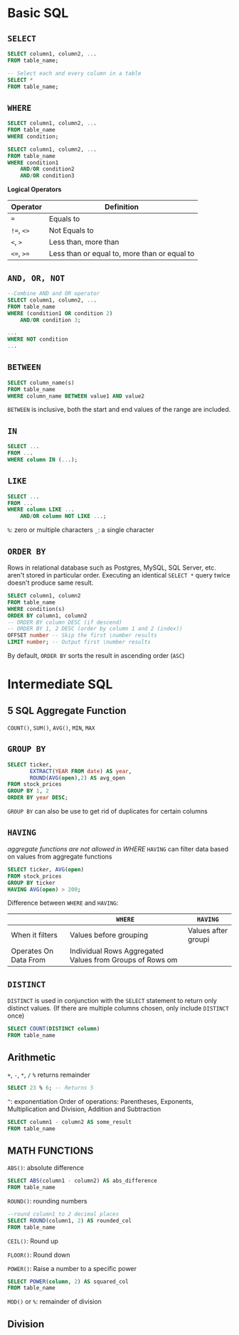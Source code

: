 # Basic SQL
## `SELECT`
```SQL
SELECT column1, column2, ...
FROM table_name;
```

```SQL
-- Select each and every column in a table
SELECT *
FROM table_name;
```
## `WHERE`
```SQL
SELECT column1, column2, ...
FROM table_name
WHERE condition;
```

```SQL
SELECT column1, column2, ...
FROM table_name
WHERE condition1
	AND/OR condition2
	AND/OR condition3
```

**Logical Operators**

| Operator   | Definition                                   |
| ---------- | -------------------------------------------- |
| `=`        | Equals to                                    |
| `!=`, `<>` | Not Equals to                                |
| `<`, `>`   | Less than, more than                         |
| `<=`, `>=` | Less than or equal to, more than or equal to |
## `AND, OR, NOT`
```SQL
--Combine AND and OR operator
SELECT column1, column2, ...
FROM table_name
WHERE (condition1 OR condition 2)
	AND/OR condition 3;
```

```SQL
...
WHERE NOT condition
...
```
## `BETWEEN`
```SQL
SELECT column_name(s)
FROM table_name
WHERE column_name BETWEEN value1 AND value2
```
`BETWEEN` is inclusive, both the start and end values of the range are included.
## `IN`
```SQL
SELECT ...
FROM ...
WHERE column IN (...);
```
## `LIKE`
```SQL
SELECT ...
FROM ...
WHERE column LIKE ...
	AND/OR column NOT LIKE ...;
```
`%`: zero or multiple characters
`_`: a single character
## `ORDER BY`
Rows in relational database such as Postgres, MySQL, SQL Server, etc. aren't stored in particular order. Executing an identical `SELECT *` query twice doesn't produce same result.
```SQL
SELECT column1, column2
FROM table_name
WHERE condition(s)
ORDER BY column1, column2
-- ORDER BY column DESC (if descend)
-- ORDER BY 1, 2 DESC (order by column 1 and 2 (index))
OFFSET number -- Skip the first \number results
LIMIT number; -- Output first \number results
```
By default, `ORDER BY` sorts the result in ascending order (`ASC`)
# Intermediate SQL
## 5 SQL Aggregate Function

`COUNT()`, `SUM()`, `AVG()`, `MIN`, `MAX`

## `GROUP BY`
```SQL
SELECT ticker, 
       EXTRACT(YEAR FROM date) AS year, 
       ROUND(AVG(open),2) AS avg_open 
FROM stock_prices 
GROUP BY 1, 2 
ORDER BY year DESC;
```
`GROUP BY` can also be use to get rid of duplicates for certain columns

## `HAVING`
_aggregate functions are not allowed in WHERE_
`HAVING` can filter data based on values from aggregate functions
```SQL
SELECT ticker, AVG(open) 
FROM stock_prices
GROUP BY ticker 
HAVING AVG(open) > 200;
```
Difference between `WHERE` and `HAVING`: 

|                       | `WHERE`                | `HAVING`                               |
| --------------------- | ---------------------- | ------------------------------------- |
| When it filters       | Values before grouping | Values after groupi                    |
| Operates On Data From | Individual Rows       Aggregated Values from Groups of Rows om  |

## `DISTINCT`
`DISTINCT` is used in conjunction with the `SELECT` statement to return only distinct values.
(If there are multiple columns chosen, only include `DISTINCT` once)
```SQL
SELECT COUNT(DISTINCT column)
FROM table_name
```
## Arithmetic
`+`, `-`, `*`, `/`
`%` returns remainder
```SQL
SELECT 23 % 6; -- Returns 5
```
`^`: exponentiation
Order of operations: Parentheses, Exponents, Multiplication and Division, Addition and Subtraction
```SQL
SELECT column1 - column2 AS some_result
FROM table_name
```
## MATH FUNCTIONS
`ABS()`: absolute difference
```SQL
SELECT ABS(column1 - column2) AS abs_difference
FROM table_name
```

`ROUND()`: rounding numbers
```SQL
--round column1 to 2 decimal places
SELECT ROUND(column1, 2) AS rounded_col
FROM table_name
```

`CEIL()`: Round up

`FLOOR()`: Round down

`POWER()`: Raise a number to a specific power
```SQL
SELECT POWER(column, 2) AS squared_col
FROM table_name
```
`MOD()` or `%`: remainder of division

## Division